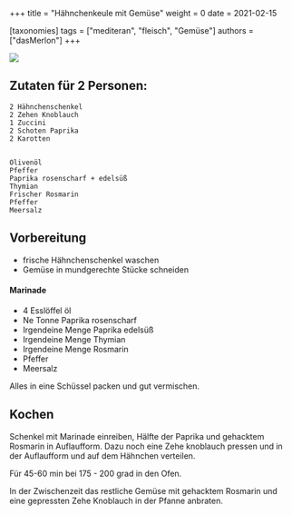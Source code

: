 +++
title = "Hähnchenkeule mit Gemüse"
weight = 0
date = 2021-02-15

[taxonomies]
tags = ["mediteran", "fleisch", "Gemüse"]
authors = ["dasMerlon"]
+++

<div class="gif" alt="Name des Gerichts">
    <img src="/Haehnchen_mit_Gemuese.png" style="width:auto;"></img>
</div>

## Zutaten für 2 Personen:

```
2 Hähnchenschenkel
2 Zehen Knoblauch
1 Zuccini
2 Schoten Paprika
2 Karotten


Olivenöl
Pfeffer
Paprika rosenscharf + edelsüß
Thymian
Frischer Rosmarin
Pfeffer
Meersalz
```

## Vorbereitung

- frische Hähnchenschenkel waschen
- Gemüse in mundgerechte Stücke schneiden 

#### Marinade

- 4 Esslöffel öl
- Ne Tonne Paprika rosenscharf
- Irgendeine Menge Paprika edelsüß
- Irgendeine Menge Thymian
- Irgendeine Menge Rosmarin
- Pfeffer
- Meersalz

Alles in eine Schüssel packen und gut vermischen.

## Kochen

Schenkel mit Marinade einreiben, Hälfte der Paprika und gehacktem Rosmarin in Auflaufform.
Dazu noch eine Zehe knoblauch pressen und in der Auflaufform und auf dem Hähnchen verteilen.

Für 45-60 min bei 175 - 200 grad in den Ofen.

In der Zwischenzeit das restliche Gemüse mit gehacktem Rosmarin und eine gepressten Zehe Knoblauch in der Pfanne anbraten.
